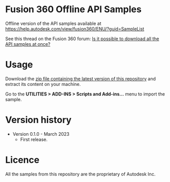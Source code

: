 # Fusion 360 Offline API Samples

Offline version of the API samples available at https://help.autodesk.com/view/fusion360/ENU/?guid=SampleList

See this thread on the Fusion 360 forum: [Is it possible to download all the API samples at once?](https://forums.autodesk.com/t5/fusion-360-api-and-scripts/is-it-possible-to-download-all-the-api-samples-at-once/m-p/11805018)

# Usage

Download the [zip file containing the latest version of this repository](https://github.com/JeromeBriot/fusion360-offline-api-samples/releases/latest) and extract its content on your machine.

Go to the **UTILITIES > ADD-INS > Scripts and Add-ins…** menu to import the sample.

# Version history

- Version 0.1.0 - March 2023
  - First release.
  
# Licence

All the samples from this repository are the proprietary of Autodesk Inc.